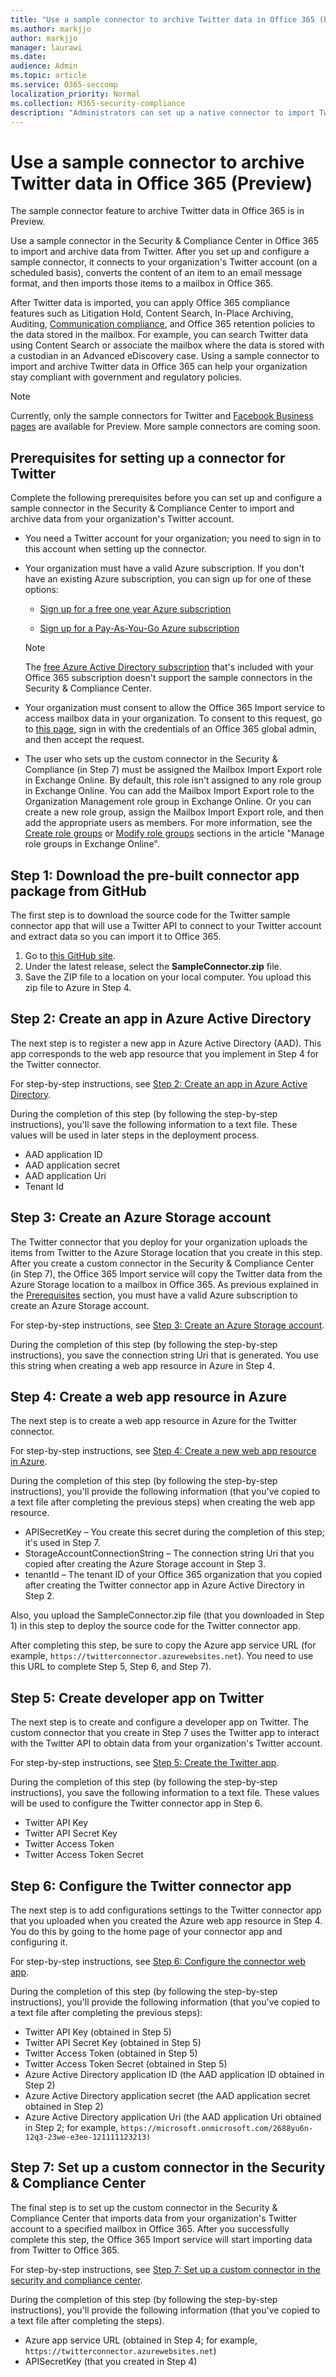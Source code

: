 ```yaml
---
title: "Use a sample connector to archive Twitter data in Office 365 (Preview)"
ms.author: markjjo
author: markjjo
manager: laurawi
ms.date: 
audience: Admin
ms.topic: article
ms.service: O365-seccomp
localization_priority: Normal
ms.collection: M365-security-compliance
description: "Administrators can set up a native connector to import Twitter data into Office 365. This lets you archive data from third-party data sources in Office 365 so you can use compliance features such as legal hold, Content Search, and retention policies to manage the governance of your organization's third-party data."
---
```


# Use a sample connector to archive Twitter data in Office 365 (Preview)

The sample connector feature to archive Twitter data in Office 365 is in Preview.

Use a sample connector in the Security & Compliance Center in Office 365 to import and archive data from Twitter. After you set up and configure a sample connector, it connects to your organization's Twitter account (on a scheduled basis), converts the content of an item to an email message format, and then imports those items to a mailbox in Office 365.

After Twitter data is imported, you can apply Office 365 compliance features such as Litigation Hold, Content Search, In-Place Archiving, Auditing, [Communication compliance](communication-compliance.md), and Office 365 retention policies to the data stored in the mailbox. For example, you can search Twitter data using Content Search or associate the mailbox where the data is stored with a custodian in an Advanced eDiscovery case. Using a sample connector to import and archive Twitter data in Office 365 can help your organization stay compliant with government and regulatory policies.

> [!NOTE]
> Currently, only the sample connectors for Twitter and [Facebook Business pages](archive-facebook-data-with-sample-connector.md) are available for Preview. More sample connectors are coming soon.


## Prerequisites for setting up a connector for Twitter

Complete the following prerequisites before you can set up and configure a sample connector in the Security & Compliance Center to import and archive data from your organization's Twitter account. 

- You need a Twitter account for your organization; you need to sign in to this account when setting up the connector.

- Your organization must have a valid Azure subscription. If you don't have an existing Azure subscription, you can sign up for one of these options:

    - [Sign up for a free one year Azure subscription](https://azure.microsoft.com/free) 

    - [Sign up for a Pay-As-You-Go Azure subscription](https://azure.microsoft.com/pricing/purchase-options/pay-as-you-go/)

    > [!NOTE]
    > The [free Azure Active Directory subscription](use-your-free-azure-ad-subscription-in-office-365.md) that's included with your Office 365 subscription doesn't support the sample connectors in the Security & Compliance Center.

- Your organization must consent to allow the Office 365 Import service to access mailbox data in your organization. To consent to this request, go to [this page](https://login.microsoftonline.com/common/oauth2/authorize?client_id=570d0bec-d001-4c4e-985e-3ab17fdc3073&response_type=code&redirect_uri=https://portal.azure.com/&nonce=1234&prompt=admin_consent), sign in with the credentials of an Office 365 global admin, and then accept the request.

- The user who sets up the custom connector in the Security & Compliance (in Step 7) must be assigned the Mailbox Import Export role in Exchange Online. By default, this role isn't assigned to any role group in Exchange Online. You can add the Mailbox Import Export role to the Organization Management role group in Exchange Online. Or you can create a new role group, assign the Mailbox Import Export role, and then add the appropriate users as members. For more information, see the [Create role groups](https://docs.microsoft.com/Exchange/permissions-exo/role-groups#create-role-groups) or [Modify role groups](https://docs.microsoft.com/Exchange/permissions-exo/role-groups#modify-role-groups) sections in the article "Manage role groups in Exchange Online".

## Step 1: Download the pre-built connector app package from GitHub

The first step is to download the source code for the Twitter sample connector app that will use a Twitter API to connect to your Twitter account and extract data so you can import it to Office 365.

1. Go to [this GitHub site](https://github.com/microsoft/m365-sample-twitter-connector-csharp-aspnet/releases). 
2. Under the latest release, select the **SampleConnector.zip** file.
3. Save the ZIP file to a location on your local computer. You upload this zip file to Azure in Step 4.

## Step 2: Create an app in Azure Active Directory

The next step is to register a new app in Azure Active Directory (AAD). This app corresponds to the web app resource that you implement in Step 4 for the Twitter connector. 

For step-by-step instructions, see [Step 2: Create an app in Azure Active Directory](deploy-twitter-connector.md#step-2-create-an-app-in-azure-active-directory).

During the completion of this step (by following the step-by-step instructions), you'll save the following information to a text file. These values will be used in later steps in the deployment process.

- AAD application ID
- AAD application secret
- AAD application Uri
- Tenant Id

## Step 3: Create an Azure Storage account

The Twitter connector that you deploy for your organization uploads the items from Twitter to the Azure Storage location that you create in this step. After you create a custom connector in the Security & Compliance Center (in Step 7), the Office 365 Import service will copy the Twitter data from the Azure Storage location to a mailbox in Office 365. As previous explained in the [Prerequisites](#prerequisites-for-setting-up-a-connector-for-twitter) section, you must have a valid Azure subscription to create an Azure Storage account.

For step-by-step instructions, see [Step 3: Create an Azure Storage account](deploy-twitter-connector.md#step-3-create-an-azure-storage-account).

During the completion of this step (by following the step-by-step instructions), you save the connection string Uri that is generated. You use this string when creating a web app resource in Azure in Step 4.

## Step 4: Create a web app resource in Azure

The next step is to create a web app resource in Azure for the Twitter connector. 

For step-by-step instructions, see [Step 4: Create a new web app resource in Azure](deploy-twitter-connector.md#step-4-create-a-new-web-app-resource-in-azure).

During the completion of this step (by following the step-by-step instructions), you'll provide the following information (that you've copied to a text file after completing the previous steps) when creating the web app resource.

- APISecretKey – You create this secret during the completion of this step; it's used in Step 7.
- StorageAccountConnectionString – The connection string Uri that you copied after creating the Azure Storage account in Step 3.
- tenantId – The tenant ID of your Office 365 organization that you copied after creating the Twitter connector app in Azure Active Directory in Step 2.

Also, you upload the SampleConnector.zip file (that you downloaded in Step 1) in this step to deploy the source code for the Twitter connector app.

After completing this step, be sure to copy the Azure app service URL (for example, `https://twitterconnector.azurewebsites.net`). You need to use this URL to complete Step 5, Step 6, and Step 7).

## Step 5: Create developer app on Twitter

The next step is to create and configure a developer app on Twitter. The custom connector that you create in Step 7 uses the Twitter app to interact with the Twitter API to obtain data from your organization's Twitter account.

For step-by-step instructions, see [Step 5: Create the Twitter app](deploy-twitter-connector.md#step-5-create-the-twitter-app).

During the completion of this step (by following the step-by-step instructions), you save the following information to a text file. These values will be used to configure the Twitter connector app in Step 6.

- Twitter API Key
- Twitter API Secret Key
- Twitter Access Token
- Twitter Access Token Secret

## Step 6: Configure the Twitter connector app

The next step is to add configurations settings to the Twitter connector app that you uploaded when you created the Azure web app resource in Step 4. You do this by going to the home page of your connector app and configuring it.

For step-by-step instructions, see [Step 6: Configure the connector web app](deploy-twitter-connector.md#step-6-configure-the-connector-web-app).

During the completion of this step (by following the step-by-step instructions), you'll provide the following information (that you've copied to a text file after completing the previous steps):

- Twitter API Key (obtained in Step 5)
- Twitter API Secret Key (obtained in Step 5)
- Twitter Access Token (obtained in Step 5)
- Twitter Access Token Secret (obtained in Step 5)
- Azure Active Directory application ID (the AAD application ID obtained in Step 2)
- Azure Active Directory application secret (the AAD application secret obtained in Step 2)
- Azure Active Directory application Uri (the AAD application Uri obtained in Step 2; for example, `https://microsoft.onmicrosoft.com/2688yu6n-12q3-23we-e3ee-121111123213)`

## Step 7: Set up a custom connector in the Security & Compliance Center

The final step is to set up the custom connector in the Security & Compliance Center that imports data from your organization's Twitter account to a specified mailbox in Office 365. After you successfully complete this step, the Office 365 Import service will start importing data from Twitter to Office 365. 

For step-by-step instructions, see [Step 7: Set up a custom connector in the security and compliance center](deploy-twitter-connector.md#step-7-set-up-a-custom-connector-in-the-security-and-compliance-center). 

During the completion of this step (by following the step-by-step instructions), you'll provide the following information (that you've copied to a text file after completing the steps).

- Azure app service URL (obtained in Step 4; for example, `https://twitterconnector.azurewebsites.net`)
- APISecretKey (that you created in Step 4)
